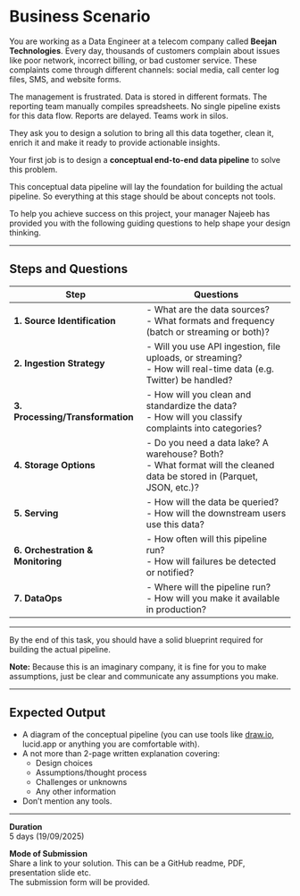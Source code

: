 # Business Scenario

You are working as a Data Engineer at a telecom company called **Beejan Technologies**. Every day, thousands of customers complain about issues like poor network, incorrect billing, or bad customer service. These complaints come through different channels: social media, call center log files, SMS, and website forms.  

The management is frustrated. Data is stored in different formats. The reporting team manually compiles spreadsheets. No single pipeline exists for this data flow. Reports are delayed. Teams work in silos.  

They ask you to design a solution to bring all this data together, clean it, enrich it and make it ready to provide actionable insights.  

Your first job is to design a **conceptual end-to-end data pipeline** to solve this problem.  

This conceptual data pipeline will lay the foundation for building the actual pipeline. So everything at this stage should be about concepts not tools.  

To help you achieve success on this project, your manager Najeeb has provided you with the following guiding questions to help shape your design thinking.  

---

## Steps and Questions

| Step                          | Questions                                                                 |
|-------------------------------|---------------------------------------------------------------------------|
| **1. Source Identification**  | - What are the data sources? <br> - What formats and frequency (batch or streaming or both)? |
| **2. Ingestion Strategy**     | - Will you use API ingestion, file uploads, or streaming? <br> - How will real-time data (e.g. Twitter) be handled? |
| **3. Processing/Transformation** | - How will you clean and standardize the data? <br> - How will you classify complaints into categories? |
| **4. Storage Options**        | - Do you need a data lake? A warehouse? Both? <br> - What format will the cleaned data be stored in (Parquet, JSON, etc.)? |
| **5. Serving**                | - How will the data be queried? <br> - How will the downstream users use this data? |
| **6. Orchestration & Monitoring** | - How often will this pipeline run? <br> - How will failures be detected or notified? |
| **7. DataOps**                | - Where will the pipeline run? <br> - How will you make it available in production? |

---

By the end of this task, you should have a solid blueprint required for building the actual pipeline.  

**Note:** Because this is an imaginary company, it is fine for you to make assumptions, just be clear and communicate any assumptions you make.  

---

## Expected Output

- A diagram of the conceptual pipeline (you can use tools like [draw.io](http://draw.io), lucid.app or anything you are comfortable with).  
- A not more than 2-page written explanation covering:  
  - Design choices  
  - Assumptions/thought process  
  - Challenges or unknowns  
  - Any other information  
- Don’t mention any tools.  

---

**Duration**  
5 days (19/09/2025)  

**Mode of Submission**  
Share a link to your solution. This can be a GitHub readme, PDF, presentation slide etc.  
The submission form will be provided.  
